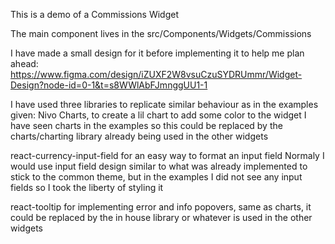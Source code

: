 This is a demo of a Commissions Widget

The main component lives in the src/Components/Widgets/Commissions

I have made a small design for it before implementing it to help me plan ahead:
https://www.figma.com/design/iZUXF2W8vsuCzuSYDRUmmr/Widget-Design?node-id=0-1&t=s8WWlAbFJmnggUU1-1

I have used three libraries to replicate similar behaviour as in the examples given:
Nivo Charts, to create a lil chart to add some color to the widget
I have seen charts in the examples so this could be replaced by the charts/charting library already being used in the other widgets

react-currency-input-field for an easy way to format an input field
Normaly I would use input field design similar to what was already implemented
to stick to the common theme, but in the examples I did not see any input fields so I took the liberty of styling it

react-tooltip for implementing error and info popovers, same as charts, it could be replaced by the in house library or whatever is used in the other widgets
